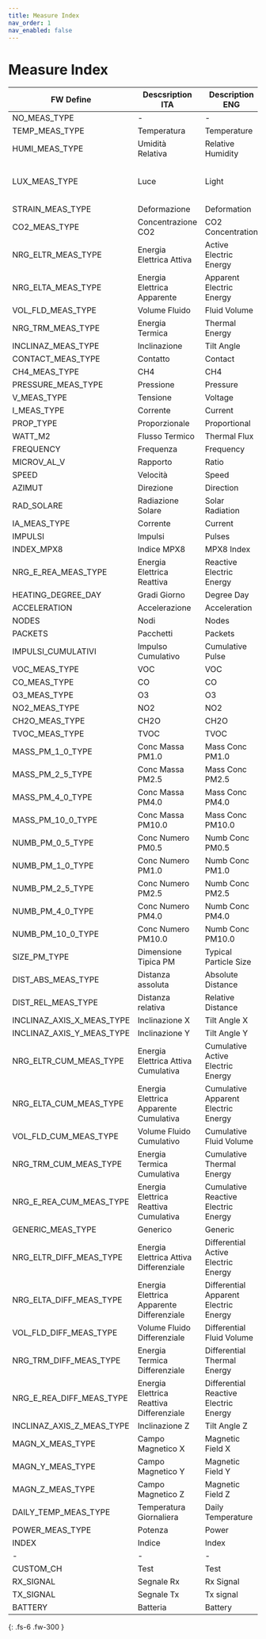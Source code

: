 ```yaml
---
title: Measure Index
nav_order: 1
nav_enabled: false
---
```


# Measure Index

| FW Define | Descsription ITA | Description ENG | DEC | HEX | Unit | Offset | Gain |
| - | - | - | - | - | - | - | - |
| NO_MEAS_TYPE  | - | - | 0 | 0x00 | - | 0 | 1 |
| TEMP_MEAS_TYPE  | Temperatura | Temperature | 1 | 0x01 | °C | 0 | 0,01 |
| HUMI_MEAS_TYPE  | Umidità Relativa | Relative Humidity | 2 | 0x02 | % | 0 | 0,01 |
| LUX_MEAS_TYPE  | Luce | Light | 3 | 0x03 | lux | 32768 LuPo 0 LoRa | 0,1 |
| STRAIN_MEAS_TYPE  | Deformazione | Deformation | 4 | 0x04 | mm |0| 0,001 |
| CO2_MEAS_TYPE  | Concentrazione CO2 | CO2 Concentration | 5 | 0x05 | ppm | 0 | 1 |
| NRG_ELTR_MEAS_TYPE  | Energia Elettrica Attiva | Active Electric Energy | 6 | 0x06 | KWh | 0 | 1 |
| NRG_ELTA_MEAS_TYPE  | Energia Elettrica Apparente | Apparent Electric Energy | 7 | 0x07 | KVAh | 0 | 1 |
| VOL_FLD_MEAS_TYPE  | Volume Fluido | Fluid Volume | 8 | 0x08 | L | 0 | 10 |
| NRG_TRM_MEAS_TYPE  | Energia Termica | Thermal Energy | 9 | 0x09 | KWh | 0 | 1 |
| INCLINAZ_MEAS_TYPE  | Inclinazione | Tilt Angle | 10 | 0x0A | ° | 0 | 100 |
| CONTACT_MEAS_TYPE  | Contatto | Contact | 11 | 0x0B | - | 0 | 1 |
| CH4_MEAS_TYPE  | CH4 | CH4 | 12 | 0x0C | ppm |  0 | 1 |
| PRESSURE_MEAS_TYPE  | Pressione | Pressure | 13 | 0x0D | mbar | 0 | 0,1 |
| V_MEAS_TYPE  | Tensione | Voltage | 14 | 0x0E | V | 0 | 0,001 |
| I_MEAS_TYPE  | Corrente | Current | 15 | 0x0F | mA | 0 | 0,001 |
| PROP_TYPE  | Proporzionale | Proportional | 16 | 0x10 | % | 0 | 0,01 |
| WATT_M2  | Flusso Termico | Thermal Flux | 17 | 0x11 | W/m2 | 0 | 0,01 |
| FREQUENCY  | Frequenza | Frequency | 18 | 0x12 | Hz | 32768 | 0,1|
| MICROV_AL_V  | Rapporto | Ratio | 19 | 0x13 | uV/V | 0 | 0,1 |
| SPEED  | Velocità | Speed | 20 | 0x14 | m/s | 0 | 0,1 |
| AZIMUT  | Direzione | Direction | 21 | 0x15 | ° | 0 | 0,1 |
| RAD_SOLARE  | Radiazione Solare | Solar Radiation | 22 | 0x16 | W/m2 | 0 | 0,1 |
| IA_MEAS_TYPE  | Corrente  | Current  | 23 | 0x17 | A | 0 | 1 |
| IMPULSI  | Impulsi | Pulses | 24 | 0x18 | - | 0 | 1 |
| INDEX_MPX8  | Indice MPX8 | MPX8 Index | 25 | 0x19 | - | 0 | 1 |
| NRG_E_REA_MEAS_TYPE  | Energia Elettrica Reattiva | Reactive Electric Energy | 26 | 0x1A | Kvarh | 0 | 1 |
| HEATING_DEGREE_DAY  | Gradi Giorno | Degree Day | 27 | 0x1B | GG | 0 | 1 |
| ACCELERATION  | Accelerazione | Acceleration | 28 | 0x1C | g | 0 | 0,1 |
| NODES  | Nodi | Nodes | 29 | 0x1D | - | 0 | 1 |
| PACKETS  | Pacchetti | Packets | 30 | 0x1E | - | 0 | 1 |
| IMPULSI_CUMULATIVI  | Impulso Cumulativo | Cumulative Pulse | 31 | 0x1F | - | 0 | 1 |
| VOC_MEAS_TYPE  | VOC | VOC | 32 | 0x20 | ppm | 0 | 1 |
| CO_MEAS_TYPE  | CO | CO | 33 | 0x21 | ppm | 0 | 1 |
| O3_MEAS_TYPE  | O3 | O3 | 34 | 0x22 | ppm | 0 | 1 |
| NO2_MEAS_TYPE  | NO2 | NO2 | 35 | 0x23 | ppm | 0 | 1 |
| CH2O_MEAS_TYPE  | CH2O | CH2O | 36 | 0x24 | ppm | 0 | 1 |
| TVOC_MEAS_TYPE  | TVOC | TVOC | 37 | 0x25 | ppb | 0 | 1 |
| MASS_PM_1_0_TYPE  | Conc Massa PM1.0 | Mass Conc PM1.0 | 38 | 0x26 | µg/m³ | 0 | 1 |
| MASS_PM_2_5_TYPE  | Conc Massa PM2.5 | Mass Conc PM2.5 | 39 | 0x27 | µg/m³ | 0 | 0,01 |
| MASS_PM_4_0_TYPE  | Conc Massa PM4.0 | Mass Conc PM4.0 | 40 | 0x28 | µg/m³ | 0 | 0,01 |
| MASS_PM_10_0_TYPE  | Conc Massa PM10.0 | Mass Conc PM10.0 | 41 | 0x29 | µg/m³ | 0 | 0,01 |
| NUMB_PM_0_5_TYPE  | Conc Numero PM0.5 | Numb Conc PM0.5 | 42 | 0x2A | #/cm³ | 0 | 1 |
| NUMB_PM_1_0_TYPE  | Conc Numero PM1.0 | Numb Conc PM1.0 | 43 | 0x2B | #/cm³ | 0 | 1 |
| NUMB_PM_2_5_TYPE  | Conc Numero PM2.5 | Numb Conc PM2.5 | 44 | 0x2C | #/cm³ | 0 | 1 |
| NUMB_PM_4_0_TYPE  | Conc Numero PM4.0 | Numb Conc PM4.0 | 45 | 0x2D | #/cm³ | 0 | 1 |
| NUMB_PM_10_0_TYPE  | Conc Numero PM10.0 | Numb Conc PM10.0 | 46 | 0x2E | #/cm³ | 0 | 1 |
| SIZE_PM_TYPE  | Dimensione Tipica PM | Typical Particle Size | 47 | 0x2F | µm | 0 | 1 |
| DIST_ABS_MEAS_TYPE  | Distanza assoluta | Absolute Distance | 48 | 0x30 | mm | 0 | 1 |
| DIST_REL_MEAS_TYPE  | Distanza relativa | Relative Distance | 49 | 0x31 | mm | 0 | 0,1 |
| INCLINAZ_AXIS_X_MEAS_TYPE  | Inclinazione X | Tilt Angle X | 50 | 0x32 | ° |0 | 0,0002 |
| INCLINAZ_AXIS_Y_MEAS_TYPE  | Inclinazione Y | Tilt Angle Y | 51 | 0x33 | ° |0 | 0,0002 |
| NRG_ELTR_CUM_MEAS_TYPE  | Energia Elettrica Attiva Cumulativa | Cumulative Active Electric Energy | 52 | 0x34 | KWh | 0 | 1 |
| NRG_ELTA_CUM_MEAS_TYPE  | Energia Elettrica Apparente Cumulativa | Cumulative Apparent Electric Energy | 53 | 0x35 | KVAh | 0 | 1 |
| VOL_FLD_CUM_MEAS_TYPE  | Volume Fluido Cumulativo| Cumulative Fluid Volume | 54 | 0x36 | L | 0 | 1 |
| NRG_TRM_CUM_MEAS_TYPE  | Energia Termica Cumulativa| Cumulative Thermal Energy | 55 | 0x37 | KWh | 0 | 1 |
| NRG_E_REA_CUM_MEAS_TYPE  | Energia Elettrica Reattiva Cumulativa| Cumulative Reactive Electric Energy | 56 | 0x38 | Kvarh | 0 | 1 |
| GENERIC_MEAS_TYPE  | Generico | Generic | 57 | 0x39 | - | 0 | 1 |
| NRG_ELTR_DIFF_MEAS_TYPE  | Energia Elettrica Attiva Differenziale | Differential Active Electric Energy | 58 | 0x3A | KWh | 0 | 1 |
| NRG_ELTA_DIFF_MEAS_TYPE  | Energia Elettrica Apparente Differenziale | Differential Apparent Electric Energy | 59 | 0x3B | KVAh | 0 | 1 |
| VOL_FLD_DIFF_MEAS_TYPE  | Volume Fluido Differenziale| Differential Fluid Volume | 60 | 0x3C | L | 0 | 1 |
| NRG_TRM_DIFF_MEAS_TYPE  | Energia Termica Differenziale| Differential Thermal Energy | 61 | 0x3D | KWh | 0 | 1 |
| NRG_E_REA_DIFF_MEAS_TYPE  | Energia Elettrica Reattiva Differenziale| Differential Reactive Electric Energy | 62 | 0x3E | Kvarh | 0 | 1 |
| INCLINAZ_AXIS_Z_MEAS_TYPE  | Inclinazione Z | Tilt Angle Z | 63 | 0x3F | ° | 0 | 0,0002 |
| MAGN_X_MEAS_TYPE  | Campo Magnetico X | Magnetic Field X | 64 | 0x40 | G | 0 | 0,001 |
| MAGN_Y_MEAS_TYPE  | Campo Magnetico Y | Magnetic Field Y | 65 | 0x41 | G | 0 | 0,001 |
| MAGN_Z_MEAS_TYPE  | Campo Magnetico Z | Magnetic Field Z | 66 | 0x42 | G | 0 | 0,001 |
| DAILY_TEMP_MEAS_TYPE | Temperatura Giornaliera | Daily Temperature | 67 | 0x43 | °C | 0 | 0,01|
| POWER_MEAS_TYPE | Potenza | Power | 68 | 0x44 | kW | 0 | 1|
| INDEX  | Indice | Index | 200 | 0xC8 | - | 0 | 1 |
| - | - | - | - | - | - | - | - |
| CUSTOM_CH  | Test | Test | 252 | 0xFC | - | 0 | 1 |
| RX_SIGNAL  | Segnale Rx | Rx Signal | 253 | 0xFD | % | | |
| TX_SIGNAL  | Segnale Tx | Tx signal | 254 | 0xFE | % | | |
| BATTERY  | Batteria | Battery | 255 | 0xFF | x/7 | | |

{: .fs-6 .fw-300 }
